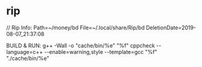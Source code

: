 # rip


// Rip Info:
Path=~/money/bd
File=~/.local/share/Rip/bd
DeletionDate=2019-08-07_21:37:08



BUILD & RUN:
g++ -Wall -o "cache/bin/%e" "%f"
cppcheck --language=c++ --enable=warning,style --template=gcc "%f"
"./cache/bin/%e"

